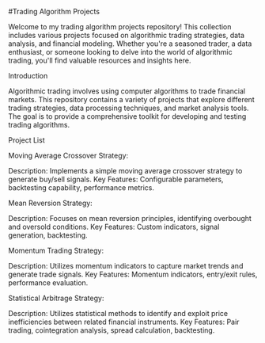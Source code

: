 #Trading Algorithm Projects

Welcome to my trading algorithm projects repository! This collection includes various projects focused on algorithmic trading strategies, data analysis, and financial modeling. 
Whether you're a seasoned trader, a data enthusiast, or someone looking to delve into the world of algorithmic trading, you'll find valuable resources and insights here.

Introduction

Algorithmic trading involves using computer algorithms to trade financial markets. This repository contains a variety of projects that explore different trading strategies, data processing techniques, 
and market analysis tools. The goal is to provide a comprehensive toolkit for developing and testing trading algorithms.

Project List

Moving Average Crossover Strategy:

Description: Implements a simple moving average crossover strategy to generate buy/sell signals.
Key Features: Configurable parameters, backtesting capability, performance metrics.

Mean Reversion Strategy:

Description: Focuses on mean reversion principles, identifying overbought and oversold conditions.
Key Features: Custom indicators, signal generation, backtesting.

Momentum Trading Strategy:

Description: Utilizes momentum indicators to capture market trends and generate trade signals.
Key Features: Momentum indicators, entry/exit rules, performance evaluation.

Statistical Arbitrage Strategy:

Description: Utilizes statistical methods to identify and exploit price inefficiencies between related financial instruments.
Key Features: Pair trading, cointegration analysis, spread calculation, backtesting.

